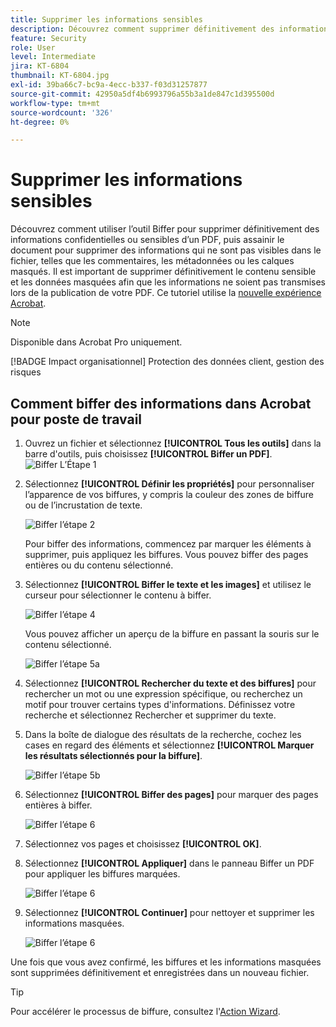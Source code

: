 ```yaml
---
title: Supprimer les informations sensibles
description: Découvrez comment supprimer définitivement des informations confidentielles ou sensibles de votre PDF
feature: Security
role: User
level: Intermediate
jira: KT-6804
thumbnail: KT-6804.jpg
exl-id: 39ba66c7-bc9a-4ecc-b337-f03d31257877
source-git-commit: 42950a5df4b6993796a55b3a1de847c1d395500d
workflow-type: tm+mt
source-wordcount: '326'
ht-degree: 0%

---
```


# Supprimer les informations sensibles

Découvrez comment utiliser l’outil Biffer pour supprimer définitivement des informations confidentielles ou sensibles d’un PDF, puis assainir le document pour supprimer des informations qui ne sont pas visibles dans le fichier, telles que les commentaires, les métadonnées ou les calques masqués. Il est important de supprimer définitivement le contenu sensible et les données masquées afin que les informations ne soient pas transmises lors de la publication de votre PDF. Ce tutoriel utilise la [nouvelle expérience Acrobat](../getting-started/new-workspace.md).

>[!NOTE]
>
>Disponible dans Acrobat Pro uniquement.

[!BADGE Impact organisationnel]
Protection des données client, gestion des risques

## Comment biffer des informations dans Acrobat pour poste de travail

1. Ouvrez un fichier et sélectionnez **[!UICONTROL Tous les outils]** dans la barre d&#39;outils, puis choisissez **[!UICONTROL Biffer un PDF]**.
   ![Biffer L’Étape 1](../assets/Redact_1.png)

1. Sélectionnez **[!UICONTROL Définir les propriétés]** pour personnaliser l’apparence de vos biffures, y compris la couleur des zones de biffure ou de l’incrustation de texte.

   ![Biffer l’étape 2](../assets/Redact_2.png)

   Pour biffer des informations, commencez par marquer les éléments à supprimer, puis appliquez les biffures. Vous pouvez biffer des pages entières ou du contenu sélectionné.

1. Sélectionnez **[!UICONTROL Biffer le texte et les images]** et utilisez le curseur pour sélectionner le contenu à biffer.

   ![Biffer l’étape 4](../assets/Redact_3.png)

   Vous pouvez afficher un aperçu de la biffure en passant la souris sur le contenu sélectionné.

   ![Biffer l’étape 5a](../assets/Redact_4.png)

1. Sélectionnez **[!UICONTROL Rechercher du texte et des biffures]** pour rechercher un mot ou une expression spécifique, ou recherchez un motif pour trouver certains types d&#39;informations. Définissez votre recherche et sélectionnez Rechercher et supprimer du texte.

1. Dans la boîte de dialogue des résultats de la recherche, cochez les cases en regard des éléments et sélectionnez **[!UICONTROL Marquer les résultats sélectionnés pour la biffure]**.

   ![Biffer l’étape 5b](../assets/Redact_5.png)

1. Sélectionnez **[!UICONTROL Biffer des pages]** pour marquer des pages entières à biffer.

   ![Biffer l’étape 6](../assets/Redact_6.png)

1. Sélectionnez vos pages et choisissez **[!UICONTROL OK]**.

1. Sélectionnez **[!UICONTROL Appliquer]** dans le panneau Biffer un PDF pour appliquer les biffures marquées.

   ![Biffer l’étape 6](../assets/Redact_7.png)

1. Sélectionnez **[!UICONTROL Continuer]** pour nettoyer et supprimer les informations masquées.

   ![Biffer l’étape 6](../assets/Redact_8.png)

Une fois que vous avez confirmé, les biffures et les informations masquées sont supprimées définitivement et enregistrées dans un nouveau fichier.

>[!TIP]
>
>Pour accélérer le processus de biffure, consultez l&#39;[Action Wizard](../advanced-tasks/action.md).
